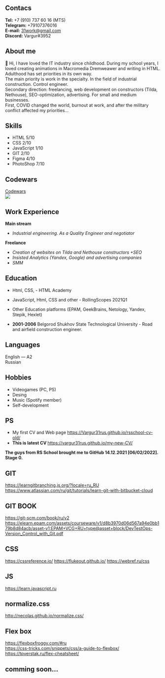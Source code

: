 ## Contacs
**Tel:** +7 (910) 737 60 16 (MTS)\
**Telegram:** +79107376016\
**E-mail:** 31work@gmail.com\
**Discord:** Vargur#3952

## About me
👋 Hi, I have loved the IT industry since childhood. During my school years, I loved creating animations in Macromedia Dremweawer and writing in HTML.<br>
Adulthood has set priorities in its own way.<br>
The main priority is work in the specialty. In the field of industrial construction. Control engineer.<br>
Secondary direction: freelancing, web development on constructors (Tilda, Nethouse), SEO-optimization, advertising. For small and medium businesses.<br>
First, COVID changed the world, burnout at work, and after the military conflict affected my priorities...

## Skills
* HTML 5/10
* CSS 2/10
* JavaScript 1/10
* GIT 2/10
* Figma 4/10
* PhotoShop 7/10

## Codewars
[Codewars](https://www.codewars.com/users/Vargur31rus)   
![](https://www.codewars.com/users/Vargur31rus/badges/large)

## Work Experience
**Main stream**
* *Industrial engineering. As a Quality Engineer and negotiator* 

**Freelance**
* *Creation of websites on Tilda and Nethouse constructors +SEO*
* *Insisted Analytics (Yandex, Google) and advertising companies*
* *SMM*

## Education
* Html, CSS, - HTML Academy
* JavaScript, Html, CSS and other - RollingScopes 2021Q1
* Other Education platforms (EPAM, GeekBrains, Netology, Yandex, Stepik, Hexlet)

* **2001-2006** Belgorod Shukhov State Technological University -
Road and airfield construction engineer.

## Languages
English — A2 \
Russian

## Hobbies
* Videogames (PC, PS)
* Desing 
* Music (Spotify member)
* Self-development
## PS

- My first CV and Web page https://Vargur31rus.github.io/rsschool-cv-old/<br>
- <b>This is latest CV </b>https://vargur31rus.github.io/my-new-CV/

<b>The guys from RS School brought me to GitHub 14.12.2021 [06/02/2022]. Stage 0.</b>


## GIT 
https://learngitbranching.js.org/?locale=ru_RU                                       <br>
https://www.atlassian.com/ru/git/tutorials/learn-git-with-bitbucket-cloud    <br>

## GIT BOOK
https://git-scm.com/book/ru/v2<br>
https://elearn.epam.com/assets/courseware/v1/d8b3970d06d567a94e0bb179b8d84acb/asset-v1:EPAM+VCG+RU+type@asset+block/DevTestOps-Version_Control_with_Git.pdf

## CSS 
https://cssreference.io/
https://flukeout.github.io/
https://webref.ru/css

## JS
https://learn.javascript.ru

## normalize.css
http://necolas.github.io/normalize.css/

## Flex box
https://flexboxfroggy.com/#ru<br>
https://css-tricks.com/snippets/css/a-guide-to-flexbox/<br>
https://tpverstak.ru/flex-cheatsheet/<br>

## comming soon...
